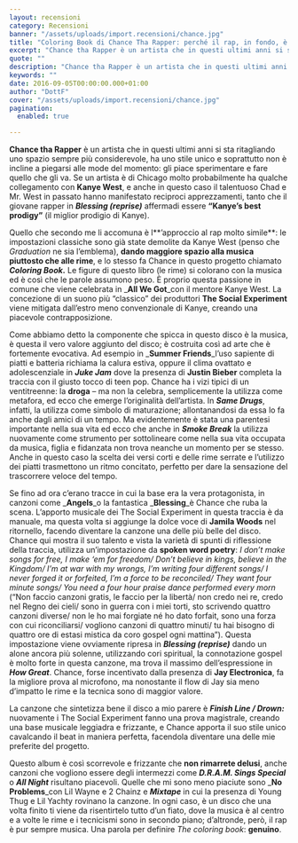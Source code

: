```yaml
---
layout: recensioni
category: Recensioni
banner: "/assets/uploads/import.recensioni/chance.jpg"
title: "Coloring Book di Chance Tha Rapper: perché il rap, in fondo, è solo musica"
excerpt: "Chance tha Rapper è un artista che in questi ultimi anni si sta ritagliando uno spazio sempre più considerevole, ha uno stile unico e soprattutto non è incline a piegarsi alle mode del momento: gli piace sperimentare e fare quello che gli va. Se un artista è di Chicago molto probabilmente ha qualche collegamento con [&hellip"
quote: ""
description: "Chance tha Rapper è un artista che in questi ultimi anni si sta ritagliando uno spazio sempre più considerevole, ha uno stile unico e soprattutto non è incline a piegarsi alle mode del momento: gli piace sperimentare e fare quello che gli va. Se un artista è di Chicago molto probabilmente ha qualche collegamento con [&hellip"
keywords: ""
date: 2016-09-05T00:00:00.000+01:00
author: "DottF"
cover: "/assets/uploads/import.recensioni/chance.jpg"
pagination:
  enabled: true

---
```


**Chance tha Rapper** è un artista che in questi ultimi anni si sta ritagliando uno spazio sempre più considerevole, ha uno stile unico e soprattutto non è incline a piegarsi alle mode del momento: gli piace sperimentare e fare quello che gli va. Se un artista è di Chicago molto probabilmente ha qualche collegamento con **Kanye West**, e anche in questo caso il talentuoso Chad e Mr. West in passato hanno manifestato reciproci apprezzamenti, tanto che il giovane rapper in _**Blessing (reprise)**_ affermadi essere **“Kanye’s best prodigy”** (il miglior prodigio di Kanye).

Quello che secondo me li accomuna è l**’approccio al rap molto simile**: le impostazioni classiche sono già state demolite da Kanye West (penso che _Graduation_ ne sia l’emblema), **dando maggiore spazio alla musica piuttosto che alle rime**, e lo stesso fa Chance in questo progetto chiamato _**Coloring Book**_**.** Le figure di questo libro (le rime) si colorano con la musica ed è così che le parole assumono peso. È proprio questa passione in comune che viene celebrata in _**All We Got**_con il mentore Kanye West. La concezione di un suono più “classico” dei produttori **The Social Experiment** viene mitigata dall’estro meno convenzionale di Kanye, creando una piacevole contrapposizione.

Come abbiamo detto la componente che spicca in questo disco è la musica, è questa il vero valore aggiunto del disco; è costruita così ad arte che è fortemente evocativa. Ad esempio in _**Summer Friends**_l’uso sapiente di piatti e batteria richiama la calura estiva, oppure il clima ovattato e adolescenziale in _**Juke Jam**_ dove la presenza di **Justin Bieber** completa la traccia con il giusto tocco di teen pop. Chance ha i vizi tipici di un ventitreenne: la **droga** – ma non la celebra, semplicemente la utilizza come metafora, ed ecco che emerge l’originalità dell’artista. In _**Same Drugs**_, infatti, la utilizza come simbolo di maturazione; allontanandosi da essa lo fa anche dagli amici di un tempo. Ma evidentemente è stata una parentesi importante nella sua vita ed ecco che anche in _**Smoke Break**_ la utilizza nuovamente come strumento per sottolineare come nella sua vita occupata da musica, figlia e fidanzata non trova neanche un momento per se stesso. Anche in questo caso la scelta dei versi corti e delle rime serrate e l’utilizzo dei piatti trasmettono un ritmo concitato, perfetto per dare la sensazione del trascorrere veloce del tempo.

Se fino ad ora c’erano tracce in cui la base era la vera protagonista, in canzoni come _**Angels**_o la fantastica _**Blessing**_è Chance che ruba la scena. L’apporto musicale dei The Social Experiment in questa traccia è da manuale, ma questa volta si aggiunge la dolce voce di **Jamila Woods** nel ritornello, facendo diventare la canzone una delle più belle del disco. Chance qui mostra il suo talento e vista la varietà di spunti di riflessione della traccia, utilizza un’impostazione da **spoken word poetry**: _I don’t make songs for free, I make ‘em for freedom/ Don’t believe in kings, believe in the Kingdom/ I’m at war with my wrongs, I’m writing four different songs/ I never forged it or forfeited, I’m a force to be reconciled/ They want four minute songs/ You need a four hour praise dance performed every morn_ (“Non faccio canzoni gratis, le faccio per la libertà/ non credo nei re, credo nel Regno dei cieli/ sono in guerra con i miei torti, sto scrivendo quattro canzoni diverse/ non le ho mai forgiate né ho dato forfait, sono una forza con cui riconciliarsi/ vogliono canzoni di quattro minuti/ tu hai bisogno di quattro ore di estasi mistica da coro gospel ogni mattina”). Questa impostazione viene ovviamente ripresa in _**Blessing (reprise)**_ dando un alone ancora più solenne, utilizzando cori spiritual, la connotazione gospel è molto forte in questa canzone, ma trova il massimo dell’espressione in _**How Great**_. Chance, forse incentivato dalla presenza di **Jay Electronica**, fa la migliore prova al microfono, ma nonostante il flow di Jay sia meno d’impatto le rime e la tecnica sono di maggior valore.

La canzone che sintetizza bene il disco a mio parere è _**Finish Line / Drown:**_ nuovamente i The Social Experiment fanno una prova magistrale, creando una base musicale leggiadra e frizzante, e Chance apporta il suo stile unico cavalcando il beat in maniera perfetta, facendola diventare una delle mie preferite del progetto.

Questo album è così scorrevole e frizzante che **non rimarrete delusi**, anche canzoni che vogliono essere degli intermezzi come _**D.R.A.M. Sings Special**_ o _**All Night**_ risultano piacevoli. Quelle che mi sono meno piaciute sono _**No Problems**_con Lil Wayne e 2 Chainz e _**Mixtape**_ in cui la presenza di Young Thug e Lil Yachty rovinano la canzone. In ogni caso, è un disco che una volta finito ti viene da risentirtelo tutto d’un fiato, dove la musica è al centro e a volte le rime e i tecnicismi sono in secondo piano; d’altronde, però, il rap è pur sempre musica. Una parola per definire _The coloring book_: **genuino**.